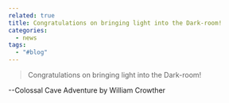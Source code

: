 ```yaml
---
related: true
title: Congratulations on bringing light into the Dark-room!
categories:
  - news
tags:
  - "#blog"
---
```

> Congratulations on bringing light into the Dark-room!

--Colossal Cave Adventure by William Crowther

